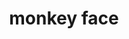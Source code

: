 ---
layout: animals&nature
title: monkey face
emoji: monkey_face
permalink: 🐵.html
image: assets/img/3moji/monkey_face.png
---